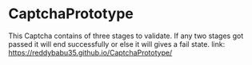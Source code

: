 # CaptchaPrototype
This Captcha contains of three stages to validate.
If any two stages got passed it will end successfully or else it will gives a fail state.
link: https://reddybabu35.github.io/CaptchaPrototype/
